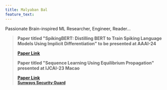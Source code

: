 ```yaml
---
title: Malyaban Bal
feature_text: 
---
```

Passionate Brain-inspired ML Researcher, Engineer, Reader...

<blockquote>
  <p>Paper titled "SpikingBERT: Distilling BERT to Train Spiking Language Models Using Implicit Differentiation" to be presented at AAAI-24</p> <a href="https://arxiv.org/pdf/2308.10873.pdf">Paper Link</a>
  <p>Paper titled "Sequence Learning Using Equilibrium Propagation" presented at IJCAI-23 Macao</p> <a href="https://www.ijcai.org/proceedings/2023/0329.pdf">Paper Link</a>
  <footer>
    <a href="http://www.imdb.com/title/tt0284978/quotes/qt1375101">Sunways Security Guard</a>
  </footer>
</blockquote>
<style>
blockquote {
  text-align: left;
  font-weight: bold;
}
blockquote footer {
  font-size: .8rem;
}
</style>

<script>
const blockquote = document.querySelector("blockquote")
const bolden = (keyString, string) =>
  string.replace(new RegExp(keyString, 'g'), '<strong>'+keyString+'</strong>')

blockquote.innerHTML = bolden("Mr. Sullivan", blockquote.innerHTML)
</script>

